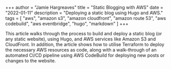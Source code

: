 +++
author = "Jamie Hargreaves"
title = "Static Blogging with AWS"
date = "2022-01-11"
description = "Deploying a static blog using Hugo and AWS."
tags = [
    "aws",
    "amazon s3",
    "amazon cloudfront",
    "amazon route 53",
    "aws codebuild",
    "aws eventbridge",
    "hugo",
    "markdown"
]
+++

This article walks through the process to build and deploy a static blog (or any static website), using Hugo, and AWS services like Amazon S3 and CloudFront. In addition, the article shows how to utilise Terraform to deploy the necessary AWS resources as code, along with a walk-through of an automated CI/CD pipeline using AWS CodeBuild for deploying new posts or changes to the website.
